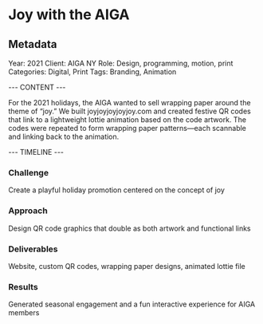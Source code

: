# Joy with the AIGA

## Metadata
Year: 2021
Client: AIGA NY
Role: Design, programming, motion, print
Categories: Digital, Print
Tags: Branding, Animation

--- CONTENT ---

For the 2021 holidays, the AIGA wanted to sell wrapping paper around the theme of “joy.” We built joyjoyjoyjoyjoy.com and created festive QR codes that link to a lightweight lottie animation based on the code artwork. The codes were repeated to form wrapping paper patterns—each scannable and linking back to the animation.

--- TIMELINE ---
### Challenge
Create a playful holiday promotion centered on the concept of joy
### Approach
Design QR code graphics that double as both artwork and functional links
### Deliverables
Website, custom QR codes, wrapping paper designs, animated lottie file
### Results
Generated seasonal engagement and a fun interactive experience for AIGA members
